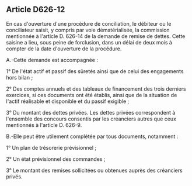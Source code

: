 Article D626-12
----
En cas d'ouverture d'une procédure de conciliation, le débiteur ou le
conciliateur saisit, y compris par voie dématérialisée, la commission mentionnée
à l'article D. 626-14 de la demande de remise de dettes. Cette saisine a lieu,
sous peine de forclusion, dans un délai de deux mois à compter de la date
d'ouverture de la procédure.

A.-Cette demande est accompagnée :

1° De l'état actif et passif des sûretés ainsi que de celui des engagements hors
bilan ;

2° Des comptes annuels et des tableaux de financement des trois derniers
exercices, si ces documents ont été établis, ainsi que de la situation de
l'actif réalisable et disponible et du passif exigible ;

3° Du montant des dettes privées. Les dettes privées correspondent à l'ensemble
des concours consentis par les créanciers autres que ceux mentionnés à l'article
D. 626-9.

B.-Elle peut être utilement complétée par tous documents, notamment :

1° Un plan de trésorerie prévisionnel ;

2° Un état prévisionnel des commandes ;

3° Le montant des remises sollicitées ou obtenues auprès des créanciers privés.
